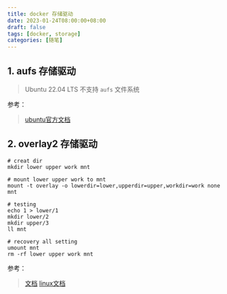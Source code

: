 ```yaml
---
title: docker 存储驱动
date: 2023-01-24T08:00:00+08:00
draft: false
tags: [docker, storage]
categories: [随笔]
---
```


## 1. aufs 存储驱动

> Ubuntu 22.04 LTS 不支持 `aufs` 文件系统


参考：
> [ubuntu官方文档](https://manpages.ubuntu.com/manpages/trusty/man5/aufs.5.html)

## 2. overlay2 存储驱动

```shell
# creat dir
mkdir lower upper work mnt

# mount lower upper work to mnt
mount -t overlay -o lowerdir=lower,upperdir=upper,workdir=work none mnt

# testing 
echo 1 > lower/1
mkdir lower/2
mkdir upper/3
ll mnt 

# recovery all setting
umount mnt
rm -rf lower upper work mnt
```

参考：
> [文档](https://linuxconfig.org/introduction-to-the-overlayfs)
> [linux文档](https://docs.kernel.org/filesystems/overlayfs.html)